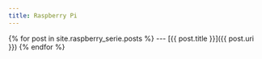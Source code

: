 ```yaml
---
title: Raspberry Pi
---
```


{% for post in site.raspberry_serie.posts %}
--- [{{ post.title }}]({{ post.uri }})
{% endfor %}